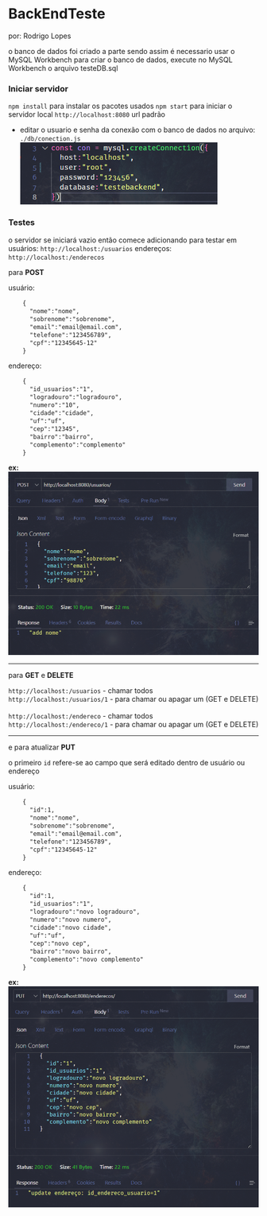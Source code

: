 # BackEndTeste

por: Rodrigo Lopes

o banco de dados foi criado a parte sendo assim é necessario usar o MySQL Workbench para criar o banco de dados, execute no MySQL Workbench o arquivo testeDB.sql

### Iniciar servidor

`npm install` para instalar os pacotes usados
`npm start` para iniciar o servidor local
`http://localhost:8080` url padrão

- editar o usuario e senha da conexão com o banco de dados no arquivo: `./db/conection.js`
![](./assets/db.png)

### Testes
o servidor se iniciará vazio então comece adicionando
para testar em 
usuários: `http://localhost:/usuarios`
endereços: `http://localhost:/enderecos`


para **POST**

usuário:
```json:
	{
	  "nome":"nome",
	  "sobrenome":"sobrenome",
	  "email":"email@email.com",
	  "telefone":"123456789",
	  "cpf":"12345645-12"
	}
```
 endereço:
```json:
	{
	  "id_usuarios":"1",
	  "logradouro":"logradouro",
	  "numero":"10",
	  "cidade":"cidade",
	  "uf":"uf",
	  "cep":"12345",
	  "bairro":"bairro",
	  "complemento":"complemento"
	}
```

**ex:**<br/>
![](./assets/post.png)

---

para **GET** e **DELETE**
	
`http://localhost:/usuarios` - chamar todos<br/>
`http://localhost:/usuarios/1` - para chamar ou apagar um (GET e DELETE)<br/>
	<br/>
`http://localhost:/endereco` - chamar todos<br/>
`http://localhost:/endereco/1` - para chamar ou apagar um (GET e DELETE) <br/>

---

e para atualizar **PUT**

o primeiro `id` refere-se ao campo que será editado dentro de usuário ou endereço

usuário:
```json:
	{
	  "id":1,
	  "nome":"nome",
	  "sobrenome":"sobrenome",
	  "email":"email@email.com",
	  "telefone":"123456789",
	  "cpf":"12345645-12"
	}
```
 endereço:
```json:
	{
	  "id":1,
	  "id_usuarios":"1",
	  "logradouro":"novo logradouro",
	  "numero":"novo numero",
	  "cidade":"novo cidade",
	  "uf":"uf",
	  "cep":"novo cep",
	  "bairro":"novo bairro",
	  "complemento":"novo complemento"
	}
```

    
**ex:**<br/>
![ex](./assets/put.png)
   

